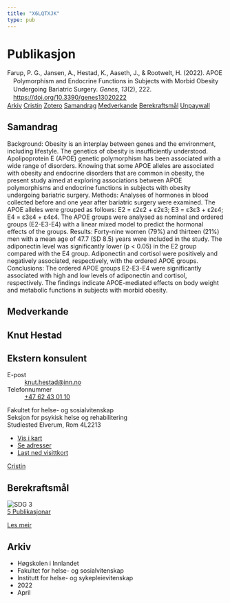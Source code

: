 ```yaml
---
title: "X6LQTXJK"
type: pub
---
```

<h1>Publikasjon</h1>
<article id="csl-bib-container-X6LQTXJK" class="csl-bib-container">
  <div class="csl-bib-body" style="line-height: 1.35; padding-left: 1em; text-indent:-1em;">
  <div class="csl-entry">Farup, P. G., Jansen, A., Hestad, K., Aaseth, J., &amp; Rootwelt, H. (2022). APOE Polymorphism and Endocrine Functions in Subjects with Morbid Obesity Undergoing Bariatric Surgery. <i>Genes</i>, <i>13</i>(2), 222. <a href="https://doi.org/10.3390/genes13020222">https://doi.org/10.3390/genes13020222</a></div>
</div>
  <div class="csl-bib-buttons">
    <a href="#taxonomy-article-X6LQTXJK" class="csl-bib-button">Arkiv</a>
    <a href="https://app.cristin.no/results/show.jsf?id=2019523" alt="Cristin URL" class="csl-bib-button">Cristin</a>
    <a href="http://zotero.org/groups/5402882/items/X6LQTXJK" alt="Zotero URL" class="csl-bib-button">Zotero</a>
    <a href="#abstract-article-X6LQTXJK" class="csl-bib-button">Samandrag</a>
    <a href="#contributors-article-X6LQTXJK" class="csl-bib-button">Medverkande</a>
    <a href="#sdg-article-X6LQTXJK" class="csl-bib-button">Berekraftsmål</a>
    <a href="https://www.mdpi.com/2073-4425/13/2/222/pdf?version=1643115953" class="csl-bib-button">Unpaywall</a>
  </div>
  <div id="csl-bib-meta-container-X6LQTXJK"></div>
</article>
<div id="csl-bib-meta-X6LQTXJK" class="csl-bib-meta">
  <article id="abstract-article-X6LQTXJK" class="abstract-article">
    <h1>Samandrag</h1>
    Background: Obesity is an interplay between genes and the environment, including lifestyle. The genetics of obesity is insufficiently understood. Apolipoprotein E (APOE) genetic polymorphism has been associated with a wide range of disorders. Knowing that some APOE alleles are associated with obesity and endocrine disorders that are common in obesity, the present study aimed at exploring associations between APOE polymorphisms and endocrine functions in subjects with obesity undergoing bariatric surgery. Methods: Analyses of hormones in blood collected before and one year after bariatric surgery were examined. The APOE alleles were grouped as follows: E2 = ε2ε2 + ε2ε3; E3 = ε3ε3 + ε2ε4; E4 = ε3ε4 + ε4ε4. The APOE groups were analysed as nominal and ordered groups (E2-E3-E4) with a linear mixed model to predict the hormonal effects of the groups. Results: Forty-nine women (79%) and thirteen (21%) men with a mean age of 47.7 (SD 8.5) years were included in the study. The adiponectin level was significantly lower (p &lt; 0.05) in the E2 group compared with the E4 group. Adiponectin and cortisol were positively and negatively associated, respectively, with the ordered APOE groups. Conclusions: The ordered APOE groups E2-E3-E4 were significantly associated with high and low levels of adiponectin and cortisol, respectively. The findings indicate APOE-mediated effects on body weight and metabolic functions in subjects with morbid obesity.
  </article>
  <article id="contributors-article-X6LQTXJK" class="contributors-article">
    <h1>Medverkande</h1>
    <div class="personas"> <div class="vrtx-hinn-person-card"> <div class="photo"> <i class="lar la-user-circle missing-person"></i> </div> <div class="info"> <hgroup><h1>Knut Hestad</h1> <h2>Ekstern konsulent</h2> </hgroup><dl> <dt>E-post</dt> <dd> <a href="mailto:knut.hestad@inn.no">knut.hestad@inn.no</a> </dd> <dt>Telefonnummer</dt> <dd><a href="tel:+4762430110"> +47 62 43 01 10 </a></dd> </dl> <p> Fakultet for helse- og sosialvitenskap<br> Seksjon for psykisk helse og rehabilitering<br> Studiested Elverum, Rom 4L2213 </p> <ul class="vrtx-hinn-links"> <li><a href="https://www.google.com/maps?q=60.88177,11.53669">Vis i kart</a></li> <li><a href="https://www.inn.no/finn-en-ansatt/knut-hestad.html#vrtx-hinn-addresses">Se adresser</a></li> <li><a href="https://www.inn.no/finn-en-ansatt/knut-hestad.html?vrtx=vcf">Last ned visittkort</a></li> </ul> </div> </div> <a href="https://app.cristin.no/persons/show.jsf?id=43557" alt="Cristin URL" class="personas-cristin">Cristin</a> </div>
  </article>
  <article id="sdg-article-X6LQTXJK" class="sdg-article">
    <h1>Berekraftsmål</h1>
    <div class="sdg-container"><div id="sdg3" class="sdg"> <img src="{{< params subfolder >}}images/sdg/sdg03_no.png" class="image" alt="SDG 3"> <div class="sdg-overlay"> <a href="{{< params subfolder >}}no/archive/?sdg=3#archive" class="sdg-publication-count"><span>5</span> Publikasjonar</a> <p><a href="NA" class="sdg-read-more">Les meir</a></p> </div> </div></div>
  </article>
  <article id="taxonomy-article-X6LQTXJK" class="taxonomy-article">
    <h1>Arkiv</h1>
    <ul>
      <li>Høgskolen i Innlandet</li>
      <li>Fakultet for helse- og sosialvitenskap</li>
      <li>Institutt for helse- og sykepleievitenskap</li>
      <li>2022</li>
      <li>April</li>
    </ul>
  </article>
</div>
